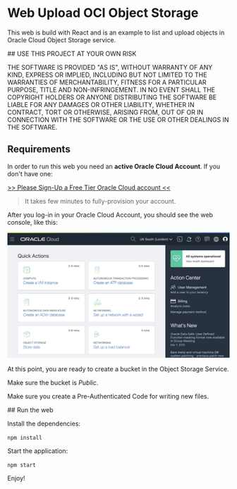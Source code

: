 # Web Upload OCI Object Storage

This web is build with React and is an example to list and upload objects in Oracle Cloud Object Storage service.

## USE THIS PROJECT AT YOUR OWN RISK

THE SOFTWARE IS PROVIDED "AS IS", WITHOUT WARRANTY OF ANY KIND, EXPRESS OR IMPLIED, INCLUDING BUT NOT LIMITED TO THE WARRANTIES OF MERCHANTABILITY, FITNESS FOR A PARTICULAR PURPOSE, TITLE AND NON-INFRINGEMENT. IN NO EVENT SHALL THE COPYRIGHT HOLDERS OR ANYONE DISTRIBUTING THE SOFTWARE BE LIABLE FOR ANY DAMAGES OR OTHER LIABILITY, WHETHER IN CONTRACT, TORT OR OTHERWISE, ARISING FROM, OUT OF OR IN CONNECTION WITH THE SOFTWARE OR THE USE OR OTHER DEALINGS IN THE SOFTWARE.

## Requirements

In order to run this web you need an **active Oracle Cloud Account**. If you don't have one:

[>> Please Sign-Up a Free Tier Oracle Cloud account <<](http://bit.ly/34TzwGf)

> It takes few minutes to fully-provision your account.

After you log-in in your Oracle Cloud Account, you should see the web console, like this:

![Oracle Cloud Web Console](./images/webconsole.png)

At this point, you are ready to create a bucket in the Object Storage Service.

Make sure the bucket is *Public*.

Make sure you create a Pre-Authenticated Code for writing new files.

## Run the web

Install the dependencies:

`npm install`

Start the application:

`npm start`

Enjoy!